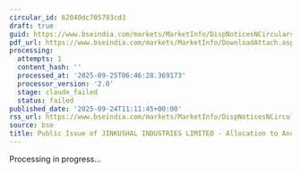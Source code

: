 ```yaml
---
circular_id: 62040dc705793cd3
draft: true
guid: https://www.bseindia.com/markets/MarketInfo/DispNoticesNCirculars.aspx?Noticeid={2A00555E-760B-4C38-AD0C-1D0C6C1BBFD2}&noticeno=20250924-17&dt=09/24/2025&icount=17&totcount=75&flag=0
pdf_url: https://www.bseindia.com/markets/MarketInfo/DownloadAttach.aspx?id=20250924-17&attachedId=0b08e5d3-2430-45ac-80cc-a939dd04d616
processing:
  attempts: 1
  content_hash: ''
  processed_at: '2025-09-25T06:46:28.369173'
  processor_version: '2.0'
  stage: claude_failed
  status: failed
published_date: '2025-09-24T11:11:45+00:00'
rss_url: https://www.bseindia.com/markets/MarketInfo/DispNoticesNCirculars.aspx?Noticeid={2A00555E-760B-4C38-AD0C-1D0C6C1BBFD2}&noticeno=20250924-17&dt=09/24/2025&icount=17&totcount=75&flag=0
source: bse
title: Public Issue of JINKUSHAL INDUSTRIES LIMITED - Allocation to Anchor Investors
---
```


Processing in progress...